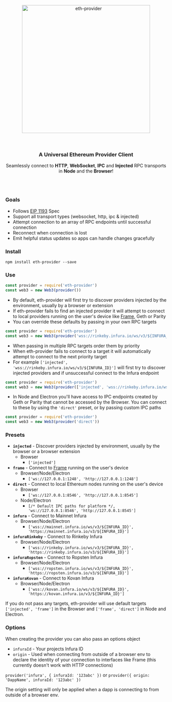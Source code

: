 <br>
<div align="center">
  <img src="/asset/header.png?raw=true" alt="eth-provider" height="400"/>
</div>
<br>
<br>
<h3 align="center">A Universal Ethereum Provider Client</h3>
<p align="center">Seamlessly connect to  <b>HTTP</b>, <b>WebSocket</b>, <b>IPC</b> and <b>Injected</b> RPC transports in <b>Node</b> and the <b>Browser</b>!</p>
<br>
<br>

### Goals
* Follows [EIP 1193](https://github.com/ethereum/EIPs/blob/master/EIPS/eip-1193.md) Spec
* Support all transport types (websocket, http, ipc & injected)
* Attempt connection to an array of RPC endpoints until successful connection
* Reconnect when connection is lost
* Emit helpful status updates so apps can handle changes gracefully

### Install
```
npm install eth-provider --save
```

### Use

```js
const provider = require('eth-provider')
const web3 = new Web3(provider())
```
* By default, eth-provider will first try to discover providers injected by the environment, usually by a browser or extension
* If eth-provider fails to find an injected provider it will attempt to connect to local providers running on the user's device like [Frame](https://github.com/floating/frame), Geth or Parity
* You can override these defaults by passing in your own RPC targets
```js
const provider = require('eth-provider')
const web3 = new Web3(provider('wss://rinkeby.infura.io/ws/v3/${INFURA_ID}))
```
* When passing in multiple RPC targets order them by priority
* When eth-provider fails to connect to a target it will automatically attempt to connect to the next priority target
* For example `['injected', 'wss://rinkeby.infura.io/ws/v3/${INFURA_ID}']` will first try to discover injected providers and if unsuccessful connect to the Infura endpoint
```js
const provider = require('eth-provider')
const web3 = new Web3(provider(['injected', 'wss://rinkeby.infura.io/ws/v3/${INFURA_ID}']))
```
* In Node and Electron you'll have access to IPC endpoints created by Geth or Parity that cannot be accessed by the Browser. You can connect to these by using the `'direct'` preset, or by passing custom IPC paths
```js
const provider = require('eth-provider')
const web3 = new Web3(provider('direct'))
```

### Presets
* **`injected`** - Discover providers injected by environment, usually by the browser or a browser extension
  * Browser
    * `['injected']`
* **`frame`** - Connect to [Frame](https://github.com/floating/frame) running on the user's device
  * Browser/Node/Electron
    * `['ws://127.0.0.1:1248', 'http://127.0.0.1:1248']`
* **`direct`** - Connect to local Ethereum nodes running on the user's device
  * Browser
    * `['ws://127.0.0.1:8546', 'http://127.0.0.1:8545']`
  * Node/Electron
    * `[/* Default IPC paths for platform */, 'ws://127.0.0.1:8546', 'http://127.0.0.1:8545']`
* **`infura`** - Connect to Mainnet Infura
  * Browser/Node/Electron
    * `['wss://mainnet.infura.io/ws/v3/${INFURA_ID}', 'https://mainnet.infura.io/v3/${INFURA_ID}']`
* **`infuraRinkeby`** - Connect to Rinkeby Infura
  * Browser/Node/Electron
    * `['wss://rinkeby.infura.io/ws/v3/${INFURA_ID}', 'https://rinkeby.infura.io/v3/${INFURA_ID}']`
* **`infuraRopsten`** - Connect to Ropsten Infura
  * Browser/Node/Electron
    * `['wss://ropsten.infura.io/ws/v3/${INFURA_ID}', 'https://ropsten.infura.io/v3/${INFURA_ID}']`
* **`infuraKovan`** - Connect to Kovan Infura
  * Browser/Node/Electron
    * `['wss://kovan.infura.io/ws/v3/${INFURA_ID}', 'https://kovan.infura.io/v3/${INFURA_ID}']`

If you do not pass any targets, eth-provider will use default targets `['injected', 'frame']` in the Browser and `['frame', 'direct']` in Node and Electron.

### Options

When creating the provider you can also pass an options object

* `infuraId` - Your projects Infura ID
* `origin` - Used when connecting from outside of a browser env to declare the identity of your connection to interfaces like Frame (this currently doesn't work with HTTP connections)

`provider('infura', { infuraId: '123abc' })` or `provider({ origin: 'DappName', infuraId: '123abc' })`

The origin setting will only be applied when a dapp is connecting to from outside of a browser env. 
